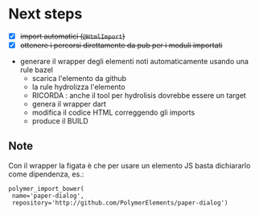 # Next steps

 - [x] ~~import automatici (`@HtmlImport`)~~
 - [x] ~~ottenere i percorsi direttamente da pub per i moduli importati~~
 - generare il wrapper degli elementi noti automaticamente usando una rule bazel
   - scarica l'elemento da github
   - la rule hydrolizza l'elemento 
	- RICORDA : anche il tool per hydrolisis dovrebbe essere un target 
   - genera il wrapper dart
   - modifica il codice HTML correggendo gli imports
   - produce il BUILD 

## Note

Con il wrapper la figata è che per usare un elemento JS basta dichiararlo come dipendenza, es.:

    polymer_import_bower(
     name='paper-dialog',
     repository='http://github.com/PolymerElements/paper-dialog')
